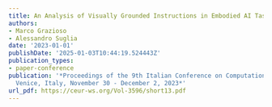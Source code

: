```yaml
---
title: An Analysis of Visually Grounded Instructions in Embodied AI Tasks
authors:
- Marco Grazioso
- Alessandro Suglia
date: '2023-01-01'
publishDate: '2025-01-03T10:44:19.524443Z'
publication_types:
- paper-conference
publication: '*Proceedings of the 9th Italian Conference on Computational Linguistics,
  Venice, Italy, November 30 - December 2, 2023*'
url_pdf: https://ceur-ws.org/Vol-3596/short13.pdf
---
```


